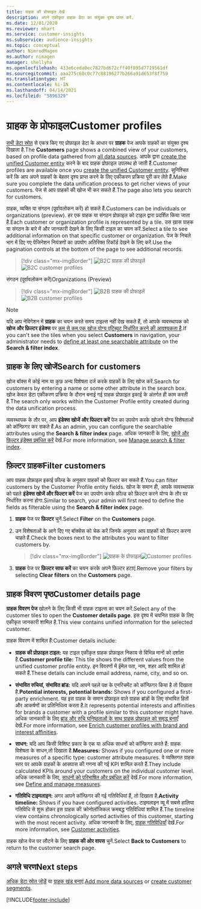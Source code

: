 ```yaml
---
title: ग्राहक की प्रोफाइल देखें
description: अपने एकीकृत ग्राहक डेटा का संयुक्त दृश्य प्राप्त करें.
ms.date: 12/01/2020
ms.reviewer: mhart
ms.service: customer-insights
ms.subservice: audience-insights
ms.topic: conceptual
author: NimrodMagen
ms.author: nimagen
manager: shellyha
ms.openlocfilehash: 433e6ceda0ec7827bd672cff40f895d7719561df
ms.sourcegitcommit: aaa275c60c0c77c88196277b266a91d653f8f759
ms.translationtype: HT
ms.contentlocale: hi-IN
ms.lasthandoff: 04/14/2021
ms.locfileid: "5896329"
---
```

# <a name="customer-profiles"></a><span data-ttu-id="04c15-103">ग्राहक के प्रोफाइल</span><span class="sxs-lookup"><span data-stu-id="04c15-103">Customer profiles</span></span>

<span data-ttu-id="04c15-104">[सभी डेटा स्रोत](data-sources.md) से एकत्र किए गए प्रोफ़ाइल डेटा के आधार पर **ग्राहक** पेज आपके ग्राहकों का संयुक्त दृश्य दिखाता है.</span><span class="sxs-lookup"><span data-stu-id="04c15-104">The **Customers** page shows a combined view of your customers, based on profile data gathered from [all data sources](data-sources.md).</span></span> <span data-ttu-id="04c15-105">आपके द्वारा [create the unified Customer entity](data-unification.md) करने के बाद ग्राहक प्रोफ़ाइल उपलब्ध हो जाती हैं.</span><span class="sxs-lookup"><span data-stu-id="04c15-105">Customer profiles are available once you [create the unified Customer entity](data-unification.md).</span></span> <span data-ttu-id="04c15-106">सुनिश्चित करें कि आप अपने ग्राहकों के बेहतर दृश्य प्राप्त करने के लिए एकीकरण प्रक्रिया पूरी कर लेते हैं.</span><span class="sxs-lookup"><span data-stu-id="04c15-106">Make sure you complete the data unification process to get richer views of your customers.</span></span> <span data-ttu-id="04c15-107">पेज से आप ग्राहकों की खोज भी कर सकते हैं.</span><span class="sxs-lookup"><span data-stu-id="04c15-107">The page also lets you search for customers.</span></span>

<span data-ttu-id="04c15-108">ग्राहक, व्यक्ति या संगठन (पूर्वावलोकन करें) हो सकते हैं.</span><span class="sxs-lookup"><span data-stu-id="04c15-108">Customers can be individuals or organizations (preview).</span></span> <span data-ttu-id="04c15-109">हर एक ग्राहक या संगठन प्रोफ़ाइल को टाइल द्वारा प्रदर्शित किया जाता है.</span><span class="sxs-lookup"><span data-stu-id="04c15-109">Each customer or organization profile is represented by a tile.</span></span> <span data-ttu-id="04c15-110">उस ख़ास ग्राहक या संगठन के बारे में और जानकारी देखने के लिए किसी टाइल का चयन करें.</span><span class="sxs-lookup"><span data-stu-id="04c15-110">Select a tile to see additional information on that specific customer or organization.</span></span> <span data-ttu-id="04c15-111">पेज के निचले भाग में दिए गए पेजिनेशन नियंत्रणों का उपयोग अतिरिक्त रिकॉर्ड देखने के लिए करें.</span><span class="sxs-lookup"><span data-stu-id="04c15-111">Use the pagination controls at the bottom of the page to see additional records.</span></span>

> [!div class="mx-imgBorder"] 
> <span data-ttu-id="04c15-112">![B2C ग्राहक की प्रोफाइलें](media/profiles-customers.png "B2C ग्राहक की प्रोफाइलें")</span><span class="sxs-lookup"><span data-stu-id="04c15-112">![B2C customer profiles](media/profiles-customers.png "B2C customer profiles")</span></span>

<span data-ttu-id="04c15-113">संगठन (पूर्वावलोकन करें)</span><span class="sxs-lookup"><span data-stu-id="04c15-113">Organizations (Preview)</span></span>
> [!div class="mx-imgBorder"] 
> <span data-ttu-id="04c15-114">![B2B ग्राहक की प्रोफाइलें](media/profile-customers-b2b.png "B2B ग्राहक की प्रोफाइलें")</span><span class="sxs-lookup"><span data-stu-id="04c15-114">![B2B customer profiles](media/profile-customers-b2b.png "B2B customer profiles")</span></span>

> [!NOTE]
> <span data-ttu-id="04c15-115">यदि आप नेविगेशन में **ग्राहक** का चयन करते समय टाइल्स नहीं देख सकते हैं, तो आपके व्यवस्थापक को **खोज और फ़िल्टर इंडेक्स** पर [कम से कम एक खोज योग्य एट्रिब्यूट निर्धारित करने की आवश्यकता है](search-filter-index.md).</span><span class="sxs-lookup"><span data-stu-id="04c15-115">If you can't see the tiles when you select **Customers** in navigation, your administrator needs to [define at least one searchable attribute](search-filter-index.md) on the **Search & filter index**.</span></span>

## <a name="search-for-customers"></a><span data-ttu-id="04c15-116">ग्राहक के लिए खोजें</span><span class="sxs-lookup"><span data-stu-id="04c15-116">Search for customers</span></span>

<span data-ttu-id="04c15-117">खोज बॉक्स में कोई नाम या कुछ अन्य विशेषता दर्ज करके ग्राहकों के लिए खोज करें.</span><span class="sxs-lookup"><span data-stu-id="04c15-117">Search for customers by entering a name or some other attribute in the search box.</span></span> <span data-ttu-id="04c15-118">खोज केवल डेटा एकीकरण प्रक्रिया के दौरान बनाई गई ग्राहक प्रोफ़ाइल इकाई के अंतर्गत ही काम करती है.</span><span class="sxs-lookup"><span data-stu-id="04c15-118">The search only works within the Customer Profile entity created during the data unification process.</span></span>

<span data-ttu-id="04c15-119">व्यवस्थापक के तौर पर, आप **इंडेक्स खोजें और फिल्टर करें** पेज का उपयोग करके खोजने योग्य विशेषताओं को कॉन्फ़िगर कर सकते हैं.</span><span class="sxs-lookup"><span data-stu-id="04c15-119">As an admin, you can configure the searchable attributes using the **Search & filter index** page.</span></span> <span data-ttu-id="04c15-120">अधिक जानकारी के लिए, [खोजें और फ़िल्टर इंडेक्स प्रबंधित करें](search-filter-index.md) देखें.</span><span class="sxs-lookup"><span data-stu-id="04c15-120">For more information, see [Manage search & filter index](search-filter-index.md).</span></span>

## <a name="filter-customers"></a><span data-ttu-id="04c15-121">फ़िल्टर ग्राहक</span><span class="sxs-lookup"><span data-stu-id="04c15-121">Filter customers</span></span>

<span data-ttu-id="04c15-122">आप ग्राहक प्रोफ़ाइल इकाई फ़ील्ड के अनुसार ग्राहकों को फ़िल्टर कर सकते हैं.</span><span class="sxs-lookup"><span data-stu-id="04c15-122">You can filter customers by the Customer Profile entity fields.</span></span> <span data-ttu-id="04c15-123">खोज के समान ही, आपके व्यवस्थापक को पहले **इंडेक्स खोजें और फिल्टर करें** पेज का उपयोग करके फ़ील्ड को फ़िल्टर करने योग्य के तौर पर निर्धारित करना होगा.</span><span class="sxs-lookup"><span data-stu-id="04c15-123">Similar to search, your admin will first need to define the fields as filterable using the **Search & filter index** page.</span></span>

1. <span data-ttu-id="04c15-124">**ग्राहक** पेज पर **फ़िल्टर** चुनें.</span><span class="sxs-lookup"><span data-stu-id="04c15-124">Select **Filter** on the **Customers** page.</span></span>

2. <span data-ttu-id="04c15-125">उन विशेषताओं के आगे दिए गए बॉक्सेस को चेक करें जिनके अनुसार आप ग्राहकों को फ़िल्टर करना चाहते हैं.</span><span class="sxs-lookup"><span data-stu-id="04c15-125">Check the boxes next to the attributes you want to filter customers by.</span></span>

   > [!div class="mx-imgBorder"] 
   > <span data-ttu-id="04c15-126">![ग्राहक के प्रोफाइल](media/profiles-customers3.png "ग्राहक के प्रोफाइल")</span><span class="sxs-lookup"><span data-stu-id="04c15-126">![Customer profiles](media/profiles-customers3.png "Customer profiles")</span></span>

3. <span data-ttu-id="04c15-127">**ग्राहक** पेज पर **फ़िल्टर साफ करें** का चयन करके अपने फ़िल्टर हटाएं.</span><span class="sxs-lookup"><span data-stu-id="04c15-127">Remove your filters by selecting **Clear filters** on the **Customers** page.</span></span>

##  <a name="customer-details-page"></a><span data-ttu-id="04c15-128">ग्राहक विवरण पृष्ठ</span><span class="sxs-lookup"><span data-stu-id="04c15-128">Customer details page</span></span>

<span data-ttu-id="04c15-129">**ग्राहक विवरण पेज** खोलने के लिए किसी भी ग्राहक टाइल्स का चयन करें.</span><span class="sxs-lookup"><span data-stu-id="04c15-129">Select any of the customer tiles to open the **Customer details page**.</span></span> <span data-ttu-id="04c15-130">इस दृश्य में चयनित ग्राहक के लिए एकीकृत जानकारी शामिल है.</span><span class="sxs-lookup"><span data-stu-id="04c15-130">This view contains unified information for the selected customer.</span></span>

<span data-ttu-id="04c15-131">ग्राहक विवरण में शामिल हैं:</span><span class="sxs-lookup"><span data-stu-id="04c15-131">Customer details include:</span></span>

-   <span data-ttu-id="04c15-132">**ग्राहक की प्रोफ़ाइल टाइल:** यह टाइल एकीकृत ग्राहक प्रोफ़ाइल निकाय से विभिन्न मानों को दर्शाता है.</span><span class="sxs-lookup"><span data-stu-id="04c15-132">**Customer profile tile:** This tile shows the different values from the unified customer profile entity.</span></span> <span data-ttu-id="04c15-133">इन विवरणों में ईमेल पता, नाम, शहर आदि शामिल हो सकते हैं.</span><span class="sxs-lookup"><span data-stu-id="04c15-133">These details can include email address, name, city, and so on.</span></span> 

-   <span data-ttu-id="04c15-134">**संभावित रुचियां, संभावित ब्रांड:** यदि आपने पहले पक्ष के एनरिचमेंट को कॉन्फ़िगर किया है तो दिखाता है.</span><span class="sxs-lookup"><span data-stu-id="04c15-134">**Potential interests, potential brands:** Shows if you configured a first-party enrichment.</span></span> <span data-ttu-id="04c15-135">यह इस ग्राहक के समान प्रोफ़ाइल वाले ग्राहक ब्रांडों के लिए संभावित हितों और आकर्षणों का प्रतिनिधित्व करता है.</span><span class="sxs-lookup"><span data-stu-id="04c15-135">It represents potential interests and affinities for brands a customer with a profile similar to this customer might have.</span></span> <span data-ttu-id="04c15-136">अधिक जानकारी के लिए [ब्रांड और रुचि घनिष्‍ठताओं के साथ ग्राहक प्रोफ़ाइल को समृद्ध बनाएँ](enrichment-microsoft.md) देखें.</span><span class="sxs-lookup"><span data-stu-id="04c15-136">For more information, see [Enrich customer profiles with brand and interest affinities](enrichment-microsoft.md).</span></span>

-   <span data-ttu-id="04c15-137">**साधन:** यदि आप किसी विशिष्ट प्रकार के एक या अधिक साधनों को कॉन्फ़िगर करते हैं: ग्राहक विशेषता के साधन,तो दिखाता है.</span><span class="sxs-lookup"><span data-stu-id="04c15-137">**Measures:** Shows if you configured one or more measures of a specific type: customer attribute measures.</span></span> <span data-ttu-id="04c15-138">वे व्यक्तिगत ग्राहक स्तर पर आपके ग्राहकों के आसपास की गणना की गई KPI शामिल करते हैं.</span><span class="sxs-lookup"><span data-stu-id="04c15-138">They include calculated KPIs around your customers on the individual customer level.</span></span> <span data-ttu-id="04c15-139">अधिक जानकारी के लिए, [साधनों को परिभाषित और प्रबंधित करें](measures.md) देखें.</span><span class="sxs-lookup"><span data-stu-id="04c15-139">For more information, see [Define and manage measures](measures.md).</span></span>

-   <span data-ttu-id="04c15-140">**गतिविधि टाइमलाइन:** अगर आपने कॉन्फ़िगर की गई गतिविधियां हैं, तो दिखाता है.</span><span class="sxs-lookup"><span data-stu-id="04c15-140">**Activity timeline:** Shows if you have configured activities.</span></span> <span data-ttu-id="04c15-141">टाइमलाइन व्यू में सबसे हालिया गतिविधि से शुरू होकर इस ग्राहक की क्रोनोलॉजिकल क्रमबद्ध गतिविधियां शामिल हैं.</span><span class="sxs-lookup"><span data-stu-id="04c15-141">The timeline view contains chronologically sorted activities of this customer, starting with the most recent activity.</span></span> <span data-ttu-id="04c15-142">अधिक जानकारी के लिए, [ग्राहक गतिविधियाँ](activities.md) देखें.</span><span class="sxs-lookup"><span data-stu-id="04c15-142">For more information, see [Customer activities](activities.md).</span></span>

<span data-ttu-id="04c15-143">ग्राहक खोज पेज पर लौटने के लिए **ग्राहक की ओर वापस** चुनें.</span><span class="sxs-lookup"><span data-stu-id="04c15-143">Select **Back to Customers** to return to the customer search page.</span></span>

## <a name="next-steps"></a><span data-ttu-id="04c15-144">अगले चरण</span><span class="sxs-lookup"><span data-stu-id="04c15-144">Next steps</span></span>

<span data-ttu-id="04c15-145">[अधिक डेटा स्रोत जोड़ें](data-sources.md) या [ग्राहक खंड बनाएं](segments.md).</span><span class="sxs-lookup"><span data-stu-id="04c15-145">[Add more data sources](data-sources.md) or [create customer segments](segments.md).</span></span>


[!INCLUDE[footer-include](../includes/footer-banner.md)]